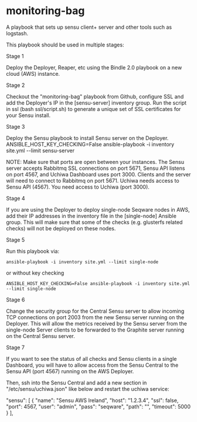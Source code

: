 monitoring-bag
==============

A playbook that sets up sensu client+ server and other tools such as logstash.

This playbook should be used in multiple stages:

Stage 1

Deploy the Deployer, Reaper, etc using the Bindle 2.0 playbook on a new cloud (AWS) instance.

Stage 2

Checkout the "monitoring-bag" playbook from Github, configure SSL and add the Deployer's IP in the [sensu-server] inventory group.
Run the script in ssl (bash ssl/script.sh) to generate a unique set of SSL certificates for your Sensu install.

Stage 3

Deploy the Sensu playbook to install Sensu server on the Deployer.
ANSIBLE_HOST_KEY_CHECKING=False ansible-playbook -i inventory site.yml --limit sensu-server

NOTE: Make sure that ports are open between your instances. The Sensu server accepts Rabbitmq SSL connections on port 5671, Sensu API listens on port 4567, and Uchiwa Dashboard uses port 3000. Clients and the server will need  to connect to Rabbitmq on port 5671. Uchiwa needs access to Sensu API (4567). You need access to Uchiwa (port 3000).


Stage 4

If you are using the Deployer to deploy single-node Seqware nodes in AWS, add their IP addresses in the inventory file in the [single-node] Ansible group. This will make sure that some of the checks (e.g. glusterfs related checks) will not be deployed on these nodes.

Stage 5

Run this playbook via:

    ansible-playbook -i inventory site.yml --limit single-node

or without key checking

    ANSIBLE_HOST_KEY_CHECKING=False ansible-playbook -i inventory site.yml --limit single-node

Stage 6

Change the security group for the Central Sensu server to allow incoming TCP connections on port 2003 from the new Sensu server running on the Deployer. This will allow the metrics received by the Sensu server from the single-node Server clients to be forwarded to the Graphite server running on the Central Sensu server.

Stage 7

If you want to see the status of all checks and Sensu clients in a single Dashboard, you will have to allow access from the Sensu Central to the Sensu API (port 4567) running on the AWS Deployer.

Then, ssh into the Sensu Central and add a new section in "/etc/sensu/uchiwa.json" like below and restart the uchiwa service:

 "sensu": [
        {
            "name": "Sensu AWS Ireland",
            "host": "1.2.3.4",
            "ssl": false,
            "port": 4567,
            "user": "admin",
            "pass": "seqware",
            "path": "",
            "timeout": 5000
        }
    ],
 


